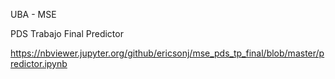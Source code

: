 UBA - MSE

PDS Trabajo Final Predictor

https://nbviewer.jupyter.org/github/ericsonj/mse_pds_tp_final/blob/master/predictor.ipynb
